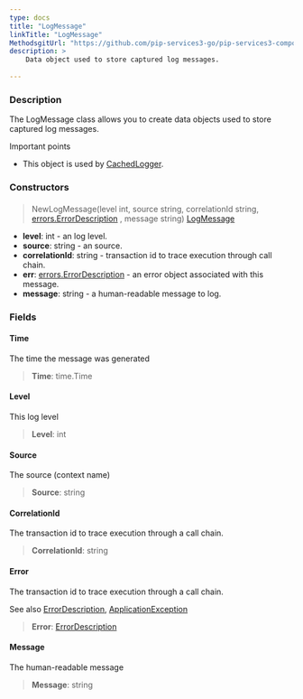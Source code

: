```yaml
---
type: docs
title: "LogMessage"
linkTitle: "LogMessage"
MethodsgitUrl: "https://github.com/pip-services3-go/pip-services3-components-go"
description: >
    Data object used to store captured log messages.
   
---
```


### Description

The LogMessage class allows you to create data objects used to store captured log messages.

Important points

- This object is used by [CachedLogger](../cached-logger).

### Constructors

#### 

> NewLogMessage(level int, source string, correlationId string, [errors.ErrorDescription](../../../commons/errors/error_description) , message string) [LogMessage]()

- **level**: int - an log level.
- **source**: string - an source.
- **correlationId**: string -  transaction id to trace execution through call chain.
- **err**: [errors.ErrorDescription](../../../commons/errors/error_description) - an error object associated with this message.
- **message**: string - a human-readable message to log.


### Fields

<span class="hide-title-link">

#### Time
The time the message was generated
> **Time**: time.Time

#### Level
This log level
> **Level**: int

#### Source
The source (context name)
> **Source**: string

#### CorrelationId
The transaction id to trace execution through a call chain.
> **CorrelationId**: string

#### Error
The transaction id to trace execution through a call chain.

See also [ErrorDescription](../../../commons/errors/error_description), [ApplicationException](../../../commons/errors/application_exception)
> **Error**: [ErrorDescription](../../../commons/errors/error_description)

#### Message
The human-readable message
> **Message**: string

</span>
